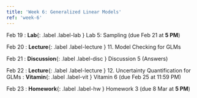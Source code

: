 ```yaml
---
title: 'Week 6: Generalized Linear Models'
ref: 'week-6'
---
```


Feb 19
: **Lab**{: .label .label-lab } Lab 5: Sampling (due Feb 21 at **5 PM**)

Feb 20
: **Lecture**{: .label .label-lecture } 11. Model Checking for GLMs

Feb 21
: **Discussion**{: .label .label-disc } Discussion 5 (Answers)

Feb 22
: **Lecture**{: .label .label-lecture } 12. Uncertainty Quantification for GLMs
: **Vitamin**{: .label .label-vit } Vitamin 6 (due Feb 25 at 11:59 PM)

Feb 23
: **Homework**{: .label .label-hw } Homework 3 (due 8 Mar at **5 PM**)
